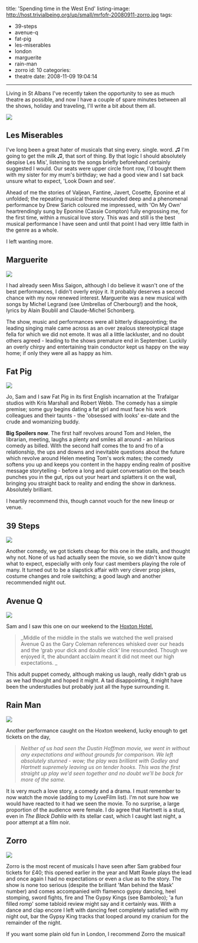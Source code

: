 title: 'Spending time in the West End'
listing-image: http://host.trivialbeing.org/up/small/mrfofr-20080911-zorro.jpg
tags:
  - 39-steps
  - avenue-q
  - fat-pig
  - les-miserables
  - london
  - marguerite
  - rain-man
  - zorro
id: 10
categories:
  - theatre
date: 2008-11-09 19:04:14
---

Living in St Albans I've recently taken the opportunity to see as much theatre as possible, and now I have a couple of spare minutes between all the shows, holiday and traveling, I'll write a bit about them all.

[![](http://host.trivialbeing.org/up/small/mrfofr-20081109-les-mis.jpg)](http://host.trivialbeing.org/up/mrfofr-20081109-les-mis.jpg)

## Les Miserables

I've long been a great hater of musicals that sing every. single. word. ♫ I'm going to get the milk ♫, that sort of thing. By that logic I should absolutely despise Les Mis', listening to the songs briefly beforehand certainly suggested I would. Our seats were upper circle front row, I'd bought them with my sister for my mum's birthday; we had a good view and I sat back unsure what to expect, 'Look Down and see'.

Ahead of me the stories of Valjean, Fantine, Javert, Cosette, Eponine et al unfolded; the repeating musical theme resounded deep and a phenomenal performance by Drew Sarich coloured me impressed, with 'On My Own' heartrendingly sung by Eponine (Cassie Compton) fully engrossing me, for the first time, within a musical love story. This was and still is the best musical performance I have seen and until that point I had very little faith in the genre as a whole.

I left wanting more.

## Marguerite

![](http://host.trivialbeing.org/up/mrfofr-20081109-marguerite.jpg)

I had already seen Miss Saigon, although I do believe it wasn't one of the best performances, I didn't overly enjoy it. It probably deserves a second chance with my now renewed interest. Marguerite was a new musical with songs by Michel Legrand (see Umbrellas of Cherbourg!) and the hook, lyrics by Alain Boublil and Claude-Michel Schonberg.

The show, music and performances were all bitterly disappointing; the leading singing male came across as an over zealous stereotypical stage fella for which we did not emote. It was all a little lackluster, and no doubt others agreed - leading to the shows premature end in September. Luckily an overly chirpy and entertaining train conductor kept us happy on the way home; if only they were all as happy as him.

## Fat Pig

![](http://host.trivialbeing.org/up/mrfofr-20081109-fat-pig.jpg)

Jo, Sam and I saw Fat Pig in its first English incarnation at the Trafalgar studios with Kris Marshall and Robert Webb. The comedy has a simple premise; some guy begins dating a fat girl and must face his work colleagues and their taunts - the 'obsessed with looks' ex-date and the crude and womanizing buddy.

**Big Spoilers now**. The first half revolves around Tom and Helen, the librarian, meeting, laughs a plenty and smiles all around - an hilarious comedy as billed. With the second half comes the to and fro of a relationship, the ups and downs and inevitable questions about the future which revolve around Helen meeting Tom's work mates; the comedy softens you up and keeps you content in the happy ending realm of positive message storytelling - before a long and quiet conversation on the beach punches you in the gut, rips out your heart and splatters it on the wall, bringing you straight back to reality and ending the show in darkness. Absolutely brilliant.

I heartily recommend this, though cannot vouch for the new lineup or venue.

## 39 Steps

![](http://host.trivialbeing.org/up/mrfofr-20080911-39steps-1.jpg)

Another comedy, we got tickets cheap for this one in the stalls, and thought why not. None of us had actually seen the movie, so we didn't know quite what to expect, especially with only four cast members playing the role of many. It turned out to be a slapstick affair with very clever prop jokes, costume changes and role switching; a good laugh and another recommended night out.

## Avenue Q

![](http://host.trivialbeing.org/up/mrfofr-20080911-avenue-q-london.jpg)

Sam and I saw this one on our weekend to the [Hoxton Hotel](http://www.mrfofr.com/2008/10/hoxton-hotel-london/),

> _Middle of the middle in the stalls we watched the well praised Avenue Q as the Gary Coleman references whisked over our heads and the ‘grab your dick and double click‘ line resounded. Though we enjoyed it, the abundant acclaim meant it did not meet our high expectations. _

This adult puppet comedy, although making us laugh, really didn't grab us as we had thought and hoped it might. A tad disappointing, it might have been the understudies but probably just all the hype surrounding it.

## Rain Man

![](http://host.trivialbeing.org/up/mrfofr-20080911-rainman.jpg)

Another performance caught on the Hoxton weekend, lucky enough to get tickets on the day,

> _Neither of us had seen the Dustin Hoffman movie, we went in without any expectations and without grounds for comparison. We left absolutely stunned - wow; the play was brilliant with Godley and Hartnett supremely leaving us on tender hooks. This was the first straight up play we’d seen together and no doubt we’ll be back for more of the same._

It is very much a love story, a comedy and a drama. I must remember to now watch the movie (adding to my LoveFilm list). I'm not sure how we would have reacted to it had we seen the movie. To no surprise, a large proportion of the audience were female. I do agree that Hartnett is a stud, even in _The Black Dahlia_ with its stellar cast, which I caught last night, a poor attempt at a film noir.

## Zorro

[![](http://host.trivialbeing.org/up/small/mrfofr-20080911-zorro.jpg)](http://host.trivialbeing.org/up/mrfofr-20080911-zorro.jpg)

Zorro is the most recent of musicals I have seen after Sam grabbed four tickets for £40; this opened earlier in the year and Matt Rawle plays the lead and once again I had no expectations or even a clue as to the story. The show is none too serious (despite the brilliant 'Man behind the Mask' number) and comes accompanied with flamenco gypsy dancing, heel stomping, sword fights, fire and The Gypsy Kings (see Bamboleo); 'a fun filled romp' some tabloid review might say and it certainly was. With a dance and clap encore I left with dancing feet completely satisfied with my night out, bar the Gypsy King tracks that looped around my cranium for the remainder of the night.

If you want some plain old fun in London, I recommend Zorro the musical!

<object width="425" height="344"><param name="movie" value="http://www.youtube.com/v/ecultVk4Sko&hl=en&fs=1"></param><param name="allowFullScreen" value="true"></param><param name="allowscriptaccess" value="always"></param><embed src="http://www.youtube.com/v/ecultVk4Sko&hl=en&fs=1" type="application/x-shockwave-flash" allowscriptaccess="always" allowfullscreen="true" width="425" height="344"></embed></object>
